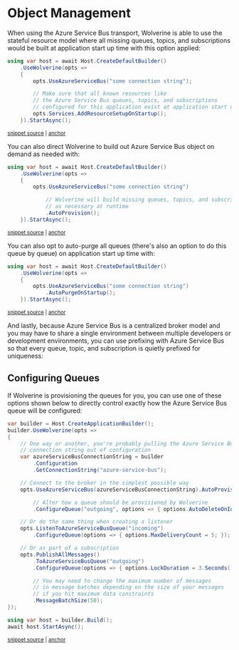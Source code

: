 # Object Management

When using the Azure Service Bus transport, Wolverine is able to use the stateful resource model where all missing 
queues, topics, and subscriptions would be built at application start up time with this option applied:

<!-- snippet: sample_resource_setup_with_azure_service_bus -->
<a id='snippet-sample_resource_setup_with_azure_service_bus'></a>
```cs
using var host = await Host.CreateDefaultBuilder()
    .UseWolverine(opts =>
    {
        opts.UseAzureServiceBus("some connection string");

        // Make sure that all known resources like
        // the Azure Service Bus queues, topics, and subscriptions
        // configured for this application exist at application start up
        opts.Services.AddResourceSetupOnStartup();
    }).StartAsync();
```
<sup><a href='https://github.com/JasperFx/wolverine/blob/main/src/Transports/Azure/Wolverine.AzureServiceBus.Tests/Samples.cs#L57-L70' title='Snippet source file'>snippet source</a> | <a href='#snippet-sample_resource_setup_with_azure_service_bus' title='Start of snippet'>anchor</a></sup>
<!-- endSnippet -->

You can also direct Wolverine to build out Azure Service Bus object on demand as needed with:

<!-- snippet: sample_auto_provision_with_azure_service_bus -->
<a id='snippet-sample_auto_provision_with_azure_service_bus'></a>
```cs
using var host = await Host.CreateDefaultBuilder()
    .UseWolverine(opts =>
    {
        opts.UseAzureServiceBus("some connection string")

            // Wolverine will build missing queues, topics, and subscriptions
            // as necessary at runtime
            .AutoProvision();
    }).StartAsync();
```
<sup><a href='https://github.com/JasperFx/wolverine/blob/main/src/Transports/Azure/Wolverine.AzureServiceBus.Tests/Samples.cs#L75-L87' title='Snippet source file'>snippet source</a> | <a href='#snippet-sample_auto_provision_with_azure_service_bus' title='Start of snippet'>anchor</a></sup>
<!-- endSnippet -->

You can also opt to auto-purge all queues (there's also an option to do this queue by queue) on application
start up time with:

<!-- snippet: sample_auto_purge_with_azure_service_bus -->
<a id='snippet-sample_auto_purge_with_azure_service_bus'></a>
```cs
using var host = await Host.CreateDefaultBuilder()
    .UseWolverine(opts =>
    {
        opts.UseAzureServiceBus("some connection string")
            .AutoPurgeOnStartup();
    }).StartAsync();
```
<sup><a href='https://github.com/JasperFx/wolverine/blob/main/src/Transports/Azure/Wolverine.AzureServiceBus.Tests/Samples.cs#L92-L101' title='Snippet source file'>snippet source</a> | <a href='#snippet-sample_auto_purge_with_azure_service_bus' title='Start of snippet'>anchor</a></sup>
<!-- endSnippet -->

And lastly, because Azure Service Bus is a centralized broker model and you may have to share a single
environment between multiple developers or development environments, you can use prefixing with Azure Service Bus
so that every queue, topic, and subscription is quietly prefixed for uniqueness:



## Configuring Queues

If Wolverine is provisioning the queues for you, you can use one of these options
shown below to directly control exactly how the Azure Service Bus queue will be configured:

<!-- snippet: sample_configuring_azure_service_bus_queues -->
<a id='snippet-sample_configuring_azure_service_bus_queues'></a>
```cs
var builder = Host.CreateApplicationBuilder();
builder.UseWolverine(opts =>
{
    // One way or another, you're probably pulling the Azure Service Bus
    // connection string out of configuration
    var azureServiceBusConnectionString = builder
        .Configuration
        .GetConnectionString("azure-service-bus");

    // Connect to the broker in the simplest possible way
    opts.UseAzureServiceBus(azureServiceBusConnectionString).AutoProvision()

        // Alter how a queue should be provisioned by Wolverine
        .ConfigureQueue("outgoing", options => { options.AutoDeleteOnIdle = 5.Minutes(); });

    // Or do the same thing when creating a listener
    opts.ListenToAzureServiceBusQueue("incoming")
        .ConfigureQueue(options => { options.MaxDeliveryCount = 5; });

    // Or as part of a subscription
    opts.PublishAllMessages()
        .ToAzureServiceBusQueue("outgoing")
        .ConfigureQueue(options => { options.LockDuration = 3.Seconds(); })

        // You may need to change the maximum number of messages
        // in message batches depending on the size of your messages
        // if you hit maximum data constraints
        .MessageBatchSize(50);
});

using var host = builder.Build();
await host.StartAsync();
```
<sup><a href='https://github.com/JasperFx/wolverine/blob/main/src/Transports/Azure/Wolverine.AzureServiceBus.Tests/DocumentationSamples.cs#L49-L84' title='Snippet source file'>snippet source</a> | <a href='#snippet-sample_configuring_azure_service_bus_queues' title='Start of snippet'>anchor</a></sup>
<!-- endSnippet -->

